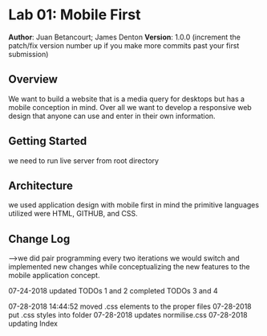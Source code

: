 # Lab 01: Mobile First

**Author**: Juan Betancourt; James Denton
**Version**: 1.0.0 (increment the patch/fix version number up if you make more commits past your first submission)

## Overview
<!-- Provide a high level overview of what this application is and why you are building it, beyond the fact that it's an assignment for a Code Fellows 301 class. (i.e. What's your problem domain?) -->
We want to build a website that is a media query for desktops but has a mobile conception in mind. Over all we want to develop a responsive web design that anyone can use and enter in their own information.

## Getting Started
<!-- What are the steps that a user must take in order to build this app on their own machine and get it running? -->
we need to run live server from root directory


## Architecture
<!-- Provide a detailed description of the application design. What technologies (languages, libraries, etc) you're using, and any other relevant design information. -->
we used application design with mobile first in mind the primitive languages utilized were HTML, GITHUB, and CSS.
## Change Log
<!-- Use this are to document the iterative changes made to your application as each feature is successfully implemented. Use time stamps. Here's an examples:
we did pair programming every two iterations we would switch and implemented new changes while conceptualizing the new features to the mobile application concept.

01-01-2001 4:59pm - Application now has a fully-functional express server, with GET and POST routes for the book resource.

## Credits and Collaborations
<!-- Give credit (and a link) to other people or resources that helped you build this application. -->
-->we did pair programming every two iterations we would switch and implemented new changes while conceptualizing the new features to the mobile application concept.

07-24-2018 updated TODOs 1 and 2
           completed TODOs 3 and 4

07-28-2018 14:44:52 moved .css elements to the proper files
07-28-2018          put .css styles into folder
07-28-2018          updates normilise.css
07-28-2018          updating Index